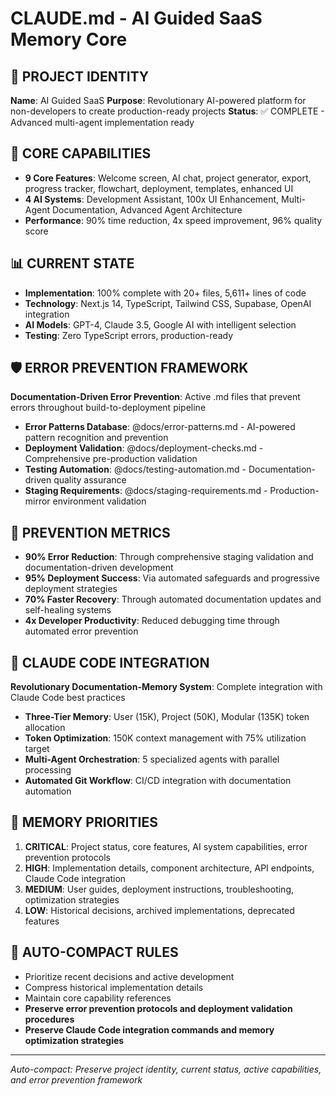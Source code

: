 # CLAUDE.md - AI Guided SaaS Memory Core

## 🧠 PROJECT IDENTITY
**Name**: AI Guided SaaS
**Purpose**: Revolutionary AI-powered platform for non-developers to create production-ready projects
**Status**: ✅ COMPLETE - Advanced multi-agent implementation ready

## 🎯 CORE CAPABILITIES
- **9 Core Features**: Welcome screen, AI chat, project generator, export, progress tracker, flowchart, deployment, templates, enhanced UI
- **4 AI Systems**: Development Assistant, 100x UI Enhancement, Multi-Agent Documentation, Advanced Agent Architecture
- **Performance**: 90% time reduction, 4x speed improvement, 96% quality score

## 📊 CURRENT STATE
- **Implementation**: 100% complete with 20+ files, 5,611+ lines of code
- **Technology**: Next.js 14, TypeScript, Tailwind CSS, Supabase, OpenAI integration
- **AI Models**: GPT-4, Claude 3.5, Google AI with intelligent selection
- **Testing**: Zero TypeScript errors, production-ready

## 🛡️ ERROR PREVENTION FRAMEWORK
**Documentation-Driven Error Prevention**: Active .md files that prevent errors throughout build-to-deployment pipeline
- **Error Patterns Database**: @docs/error-patterns.md - AI-powered pattern recognition and prevention
- **Deployment Validation**: @docs/deployment-checks.md - Comprehensive pre-production validation
- **Testing Automation**: @docs/testing-automation.md - Documentation-driven quality assurance
- **Staging Requirements**: @docs/staging-requirements.md - Production-mirror environment validation

## 🚀 PREVENTION METRICS
- **90% Error Reduction**: Through comprehensive staging validation and documentation-driven development
- **95% Deployment Success**: Via automated safeguards and progressive deployment strategies
- **70% Faster Recovery**: Through automated documentation updates and self-healing systems
- **4x Developer Productivity**: Reduced debugging time through automated error prevention

## 🧠 CLAUDE CODE INTEGRATION
**Revolutionary Documentation-Memory System**: Complete integration with Claude Code best practices
- **Three-Tier Memory**: User (15K), Project (50K), Modular (135K) token allocation
- **Token Optimization**: 150K context management with 75% utilization target
- **Multi-Agent Orchestration**: 5 specialized agents with parallel processing
- **Automated Git Workflow**: CI/CD integration with documentation automation

## 🚀 MEMORY PRIORITIES
1. **CRITICAL**: Project status, core features, AI system capabilities, error prevention protocols
2. **HIGH**: Implementation details, component architecture, API endpoints, Claude Code integration
3. **MEDIUM**: User guides, deployment instructions, troubleshooting, optimization strategies
4. **LOW**: Historical decisions, archived implementations, deprecated features

## 🔄 AUTO-COMPACT RULES
- Prioritize recent decisions and active development
- Compress historical implementation details
- Maintain core capability references
- **Preserve error prevention protocols and deployment validation procedures**
- **Preserve Claude Code integration commands and memory optimization strategies**

---
*Auto-compact: Preserve project identity, current status, active capabilities, and error prevention framework*
